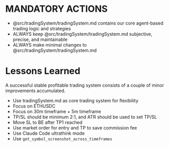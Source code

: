 # MANDATORY ACTIONS

- @src/tradingSystem/tradingSystem.md contains our core agent-based trading logic and strategies
- ALWAYS keep @src/tradingSystem/tradingSystem.md subjective, precise, and maintainable
- ALWAYS make minimal changes to @src/tradingSystem/tradingSystem.md

# Lessons Learned

A successful stable profitable trading system consists of a couple of minor improvements accumulated.

- Use tradingSystem.md as core trading system for flexibility
- Focus on ETHUSDC
- Focus on 30m timeframe + 5m timeframe
- TP/SL should be minimum 2:1, and ATR should be used to set TP/SL
- Move SL to BE after TP1 reached
- Use market order for entry and TP to save commission fee
- Use Claude Code ultrathink mode
- Use `get_symbol_screenshot_across_timeframes`
